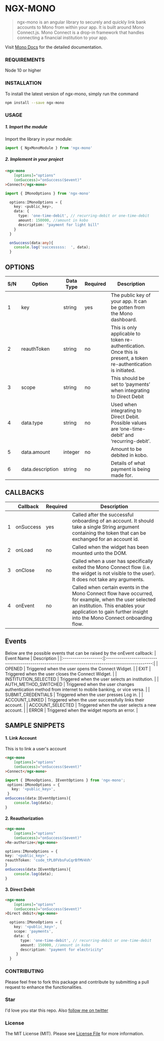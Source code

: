 # NGX-MONO
> ngx-mono is an angular library to securely and quickly link bank accounts to Mono from within your app. It is built around Mono Connect.js. 
Mono Connect is a drop-in framework that handles connecting a financial institution to your app.

Visit [Mono Docs](https://docs.mono.co/docs/intro-to-mono-connect-widget) for the detailed documentation.

### REQUIREMENTS
Node 10 or higher

### INSTALLATION
To install the latest version of ngx-mono, simply run the command
```bash
npm install --save ngx-mono
```

### USAGE
##### 1. Import the module
Import the library in your module:
```ts
import { NgxMonoModule } from 'ngx-mono'
```

##### 2. Implement in your project
```html
<ngx-mono
    [options]="options"
    (onSuccess)="onSuccess($event)"
>Connect</ngx-mono>
```
```ts
import { IMonoOptions } from 'ngx-mono'

  options:IMonoOptions = {
    key: <public_key>,
    data: {
      type: 'one-time-debit', // recurring-debit or one-time-debit
      amount: 150000, //amount in kobo
      description: "payment for light bill"
    }
  }

  onSuccess(data:any){
    console.log('successsss:  ', data);
  }
```

## OPTIONS
| S/N | Option           | Data Type | Required | Description                                                                                                       |   |
|-----|------------------|-----------|----------|-------------------------------------------------------------------------------------------------------------------|---|
| 1   | key              | string    | yes      | The public key of your app. It can be gotten from the Mono dashboard.                                             |   |
| 2   | reauthToken      | string    | no       | This is only applicable to token re-authentication. Once this is present, a token re-authentication is initiated. |   |
| 3   | scope            | string    | no       | This should be set to ‘payments’ when integrating to Direct Debit                                                 |   |
| 4   | data.type        | string    | no       | Used when integrating to Direct Debit. Possible values are ‘one-time-debit’ and ‘recurring-debit’.                |   |
| 5   | data.amount      | integer   | no       | Amount to be debited in kobo.                                                                                     |   |
| 6   | data.description | string    | no       | Details of what payment is being made for.                                                                        |   |

## CALLBACKS
|   | Callback     | Required | Description                                                                                                                                                                                                         |
|---|-----------|----------|---------------------------------------------------------------------------------------------------------------------------------------------------------------------------------------------------------------------|
| 1 | onSuccess | yes      | Called after the successful onboarding of an account. It should take a single String argument containing the token that can be exchanged for an account id.                                                         |
| 2 | onLoad    | no       | Called when the widget has been mounted unto the DOM.                                                                                                                                                               |
| 3 | onClose   | no       | Called when a user has specifically exited the Mono Connect flow (i.e. the widget is not visible to the user). It does not take any arguments.                                                                      |
| 4 | onEvent   | no       | Called when certain events in the Mono Connect flow have occurred, for example, when the user selected an institution. This enables your application to gain further insight into the Mono Connect onboarding flow. |

## Events
Below are the possible events that can be raised by the onEvent callback:
|      Event Name      |                                              Description                                              |
|:--------------------:|:-----------------------------------------------------------------------------------------------------:|
| OPENED               | Triggered when the user opens the Connect Widget.                                                     |
| EXIT                 | Triggered when the user closes the Connect Widget.                                                    |
| INSTITUTION_SELECTED | Triggered when the user selects an institution.                                                       |
| AUTH_METHOD_SWITCHED | Triggered when the user changes authentication method from internet to mobile banking, or vice versa. |
| SUBMIT_CREDENTIALS   | Triggered when the user presses Log in.                                                               |
| ACCOUNT_LINKED       | Triggered when the user successfully links their account.                                             |
| ACCOUNT_SELECTED     | Triggered when the user selects a new account.                                                        |
| ERROR                | Triggered when the widget reports an error.                                                           |

## SAMPLE SNIPPETS
#### 1. Link Account
This is to link a user's account
```html
<ngx-mono
    [options]="options"
    (onSuccess)="onSuccess($event)"
>Connect</ngx-mono>
```

```ts
import { IMonoOptions, IEventOptions } from 'ngx-mono';
 options:IMonoOptions = {
   key: '<public_key>',
 }
onSuccess(data:IEventOptions){
    console.log(data);
}
```

#### 2. Reauthorization
```html
<ngx-mono
    [options]="options"
    (onSuccess)="onSuccess($event)"
>Re-authorize</ngx-mono>
```

```ts
options:IMonoOptions = {
key: '<public_key>',
reauthToken: 'code_tPL0FVbsFuCqrBfMV4Vh'
}
onSuccess(data:IEventOptions){
    console.log(data);
}
```

#### 3. Direct Debit
```html
<ngx-mono
    [options]="options"
    (onSuccess)="onSuccess($event)"
>Direct debit</ngx-mono>
```
```ts
  options:IMonoOptions = {
    key: '<public_key>',
    scope: 'payments',
    data: {
       type: 'one-time-debit', // recurring-debit or one-time-debit
       amount: 150000, //amount in kobo
       description: "payment for electricity"
     }
  }
```
### CONTRIBUTING
Please feel free to fork this package and contribute by submitting a pull request to enhance the functionalities.

### Star
 I'd love you star this repo. Also [follow me on twitter](https://twitter.com/dev_toyosi)
 
### License
The MIT License (MIT). Please see [License File](LICENSE.md) for more information.
